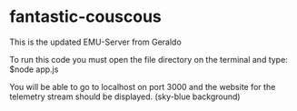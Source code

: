 # fantastic-couscous
This is the updated EMU-Server from Geraldo


To run this code you must open the file directory on the terminal and type: 
$node app.js

You will be able to go to localhost on port 3000 and the website for the telemetry stream should be displayed. (sky-blue background)
